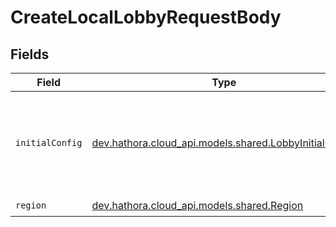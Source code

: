 # CreateLocalLobbyRequestBody


## Fields

| Field                                                                                               | Type                                                                                                | Required                                                                                            | Description                                                                                         |
| --------------------------------------------------------------------------------------------------- | --------------------------------------------------------------------------------------------------- | --------------------------------------------------------------------------------------------------- | --------------------------------------------------------------------------------------------------- |
| `initialConfig`                                                                                     | [dev.hathora.cloud_api.models.shared.LobbyInitialConfig](../../models/shared/LobbyInitialConfig.md) | :heavy_check_mark:                                                                                  | User input to initialize the game state. Object must be smaller than 64KB.                          |
| `region`                                                                                            | [dev.hathora.cloud_api.models.shared.Region](../../models/shared/Region.md)                         | :heavy_check_mark:                                                                                  | N/A                                                                                                 |